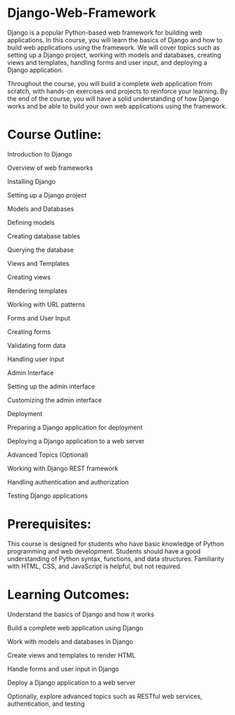 # Django-Web-Framework

Django is a popular Python-based web framework for building web applications. In this course, you will learn the basics of Django and how to build web applications using the framework. We will cover topics such as setting up a Django project, working with models and databases, creating views and templates, handling forms and user input, and deploying a Django application.

Throughout the course, you will build a complete web application from scratch, with hands-on exercises and projects to reinforce your learning. By the end of the course, you will have a solid understanding of how Django works and be able to build your own web applications using the framework.

# Course Outline:
Introduction to Django

Overview of web frameworks


Installing Django


Setting up a Django project


Models and Databases


Defining models


Creating database tables


Querying the database


Views and Templates


Creating views


Rendering templates


Working with URL patterns


Forms and User Input


Creating forms


Validating form data


Handling user input


Admin Interface


Setting up the admin interface


Customizing the admin interface


Deployment


Preparing a Django application for deployment


Deploying a Django application to a web server


Advanced Topics (Optional)


Working with Django REST framework


Handling authentication and authorization


Testing Django applications


# Prerequisites:
This course is designed for students who have basic knowledge of Python programming and web development. Students should have a good understanding of Python syntax, functions, and data structures. Familiarity with HTML, CSS, and JavaScript is helpful, but not required.

# Learning Outcomes:
Understand the basics of Django and how it works


Build a complete web application using Django


Work with models and databases in Django


Create views and templates to render HTML


Handle forms and user input in Django


Deploy a Django application to a web server


Optionally, explore advanced topics such as RESTful web services, authentication, and testing
